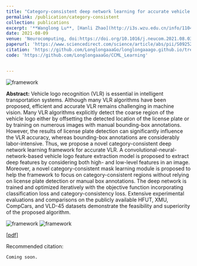 ```yaml
---
title: "Category-consistent deep network learning for accurate vehicle logo recognition"
permalink: /publication/category-consistent
collection: publications
excerpt: '**Wanglong Lu**, [Hanli Zhao](http://i3s.wzu.edu.cn/info/1104/1183.htm), Qi He, Hui Huang, [Xiaogang Jin](http://www.cad.zju.edu.cn/home/jin/).'
date: 2021-08-09
venue: 'Neurocomputing, doi:https://doi.org/10.1016/j.neucom.2021.08.030'
paperurl: 'https://www.sciencedirect.com/science/article/abs/pii/S0925231221012145/'
citation: 'https://github.com/LonglongaaaGo/longlongaaago.github.io/tree/master/files/bibtex/CCM_S0925231221012145.bib'
code: 'https://github.com/LonglongaaaGo/CCML_Learning'


---
```

![framework](https://longlongaaago.github.io/images/publications/CCML_framework.png)

<b>Abstract:</b>
Vehicle logo recognition (VLR) is essential in intelligent transportation systems. Although many VLR algorithms have been
proposed, efficient and accurate VLR remains challenging in machine vision. Many VLR algorithms explicitly detect the coarse
region of the vehicle logo either by offsetting the detected location of the license plate or by training on numerous images with
manual bounding-box annotations. However, the results of license plate detection can significantly influence the VLR accuracy,
whereas bounding-box annotations are considerably labor-intensive. Thus, we propose a novel category-consistent deep network
learning framework for accurate VLR. A convolutional-neural-network-based vehicle logo feature extraction model is proposed
to extract deep features by considering both high- and low-level features in an image. Moreover, a novel category-consistent
mask learning module is proposed to help the framework to focus on category-consistent regions without relying on license plate
detection or manual box annotations. The deep network is trained and optimized iteratively with the objective function incorporating
classification loss and category-consistency loss. Extensive experimental evaluations and comparisons on the publicly available
HFUT, XMU, CompCars, and VLD-45 datasets demonstrate the feasibility and superiority of the proposed algorithm.

![framework](https://longlongaaago.github.io/images/publications/CCML_Table3.png)
![framework](https://longlongaaago.github.io/images/publications/CCML_Table4.png)


[[pdf]](https://www.sciencedirect.com/science/article/abs/pii/S0925231221012145)

Recommended citation: 
```
Coming soon.
```


